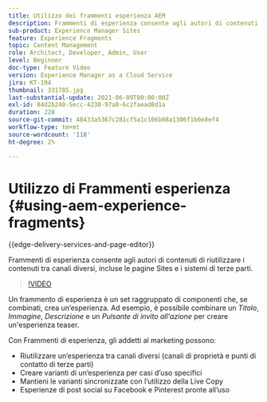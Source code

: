 ```yaml
---
title: Utilizzo dei frammenti esperienza AEM
description: Frammenti di esperienza consente agli autori di contenuti di riutilizzare i contenuti tra canali diversi, incluse le pagine Sites e i sistemi di terze parti.
sub-product: Experience Manager Sites
feature: Experience Fragments
topic: Content Management
role: Architect, Developer, Admin, User
level: Beginner
doc-type: Feature Video
version: Experience Manager as a Cloud Service
jira: KT-194
thumbnail: 331785.jpg
last-substantial-update: 2021-06-09T00:00:00Z
exl-id: 84d2b240-5ecc-4230-97a0-6c2faead8d1a
duration: 228
source-git-commit: 48433a5367c281cf5a1c106b08a1306f1b0e8ef4
workflow-type: tm+mt
source-wordcount: '118'
ht-degree: 2%

---
```


# Utilizzo di Frammenti esperienza {#using-aem-experience-fragments}

{{edge-delivery-services-and-page-editor}}

Frammenti di esperienza consente agli autori di contenuti di riutilizzare i contenuti tra canali diversi, incluse le pagine Sites e i sistemi di terze parti.

>[!VIDEO](https://video.tv.adobe.com/v/331785?quality=12&learn=on)

Un frammento di esperienza è un set raggruppato di componenti che, se combinati, crea un’esperienza. Ad esempio, è possibile combinare un *Titolo*, *Immagine*, *Descrizione* e un *Pulsante di invito all&#39;azione* per creare un&#39;esperienza teaser.

Con Frammenti di esperienza, gli addetti al marketing possono:

* Riutilizzare un’esperienza tra canali diversi (canali di proprietà e punti di contatto di terze parti)
* Creare varianti di un’esperienza per casi d’uso specifici
* Mantieni le varianti sincronizzate con l’utilizzo della Live Copy
* Esperienze di post social su Facebook e Pinterest pronte all’uso
